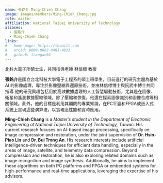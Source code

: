 ```yaml
---
name: 張銘介 Ming-Chieh Chang
image: images/members/Ming-Chieh_Chang.jpg
role: master
affiliation: National Taipei University of Technology
aliases:
  - 張銘介
  - Ming-Chieh Chang
links:
#   home-page: https://thoailt.com
#   orcid: 0000-0002-0483-4622
#   github: trongan93
---
```

北科大電子所碩士生，共同指導老師 林信標 教授

**張銘介**是國立台北科技大學電子工程系的碩士班學生，目前進行的研究主題為基於 AI 的影像處理，專注於影像壓縮與還原技術，並由林信標博士與阮武中博士共同指導
他的研究興趣包括用於高效數據處理的人工智慧驅動技術，尤其是在圖像、衛星和遙測數據壓縮領域。除了壓縮和恢復，他還在探索圖像識別和圖像合成等相關領域。此外，他的目標是利用其顧問的專業知識，在PC平臺和FPGA或嵌入式系統上實現這些演算法，以實現高性能和實時應用。

**Ming-Chieh Chang** is a *Master’s student in the Department of Electronic Engineering at National Taipei University of Technology, Taiwan*. His current research focuses on AI-based image processing, specifically on image compression and restoration, under the joint supervision of **Dr. Hsin-Piao Lin** and **Dr. Bui Trong An**.
His research interests include artificial intelligence-driven techniques for efficient data handling, especially in the areas of image, satellite, and telemetry data compression. Beyond compression and restoration, he is also exploring related domains such as image recognition and image synthesis. Additionally, he aims to implement these algorithms on both PC platforms and FPGA or embedded systems for high-performance and real-time applications, leveraging the expertise of his advisors.

